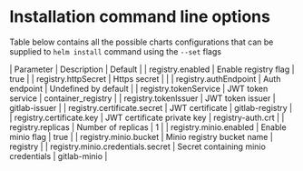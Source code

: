 # Installation command line options

Table below contains all the possible charts configurations that can be supplied to `helm install` command using the `--set` flags

| Parameter                         | Description                         | Default              |
| registry.enabled                  | Enable registry flag                | true                 |
| registry.httpSecret               | Https secret                        |                      |
| registry.authEndpoint             | Auth endpoint                       | Undefined by default |
| registry.tokenService             | JWT token service                   | container_registry   |
| registry.tokenIssuer              | JWT token issuer                    | gitlab-issuer        |
| registry.certificate.secret       | JWT certificate                     | gitlab-registry      |
| registry.certificate.key          | JWT certificate private key         | registry-auth.crt    |
| registry.replicas                 | Number of replicas                  | 1                    |
| registry.minio.enabled            | Enable minio flag                   | true                 |
| registry.minio.bucket             | Minio registry bucket name          | registry             |
| registry.minio.credentials.secret | Secret containing minio credentials | gitlab-minio         |
